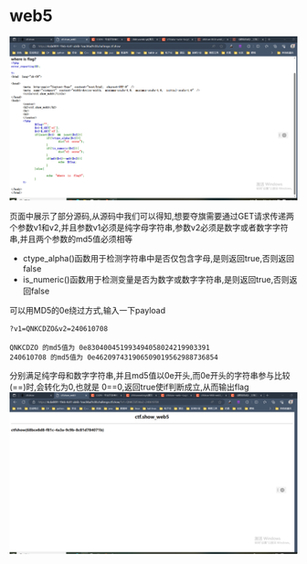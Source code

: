 # web5

![web5_1](./img/web5_1.PNG)

 页面中展示了部分源码,从源码中我们可以得知,想要夺旗需要通过GET请求传递两个参数v1和v2,并且参数v1必须是纯字母字符串,参数v2必须是数字或者数字字符串,并且两个参数的md5值必须相等

+ ctype_alpha()函数用于检测字符串中是否仅包含字母,是则返回true,否则返回false
+ is_numeric()函数用于检测变量是否为数字或数字字符串,是则返回true,否则返回false
  



可以用MD5的0e绕过方式,输入一下payload

~~~ shell
?v1=QNKCDZO&v2=240610708

QNKCDZO 的md5值为 0e830400451993494058024219903391
240610708 的md5值为 0e462097431906509019562988736854
~~~

分别满足纯字母和数字字符串,并且md5值以0e开头,而0e开头的字符串参与比较(==)时,会转化为0,也就是 0==0,返回true使if判断成立,从而输出flag
![web5_2](./img/web5_2.PNG)

